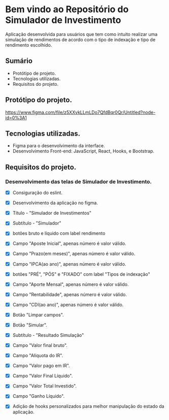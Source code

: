 # Bem vindo ao Repositório do Simulador de Investimento
Aplicação desenvolvida para usuários que tem como intuito realizar uma simulação de rendimentos de acordo com o tipo de indexação e tipo de rendimento escolhido.
## Sumário
* Protótipo de projeto.
* Tecnologias utilizadas.
* Requisitos do projeto.

## Protótipo do projeto.
https://www.figma.com/file/z5XXvkLLmLDo7QfdBqr0Qr/Untitled?node-id=0%3A1

## Tecnologias utilizadas.
- Figma para o desenvolvimento da interface.
- Desenvolvimento Front-end: JavaScript, React, Hooks, e Bootstrap.

## Requisitos do projeto.
### Desenvolvimento das telas de Simulador de Investimento.
- [x] Consiguração do eslint.
- [x] Desenvolvimento da aplicação no figma.
- [x] Título - "Simulador de Investimentos"
- [x] Subtítulo - "Simulador"
- [x] botões bruto e líquido com label rendimento
- [x] Campo "Aposte Inicial", apenas número é valor válido.
- [x] Campo "Prazo(em meses)", apenas número é valor válido.
- [x] Campo "IPCA(ao ano)", apenas número é valor válido.
- [x] botões "PRÉ", "PÓS" e  "FIXADO" com label "Tipos de indexação"
- [x] Campo "Aporte Mensal", apenas número é valor válido.
- [x] Campo "Rentabilidade", apenas número é valor válido.
- [x] Campo "CDI(ao ano)", apenas número é valor válido.
- [x] Botão "Limpar campos".
- [x] Botão "Simular".
- [x] Subtítulo - "Resultado Simulação"
- [x] Campo "Valor final bruto".
- [x] Campo "Alíquota do IR".
- [x] Campo "Valor pago em IR".
- [x] Campo "Valor Final Líquido".
- [x] Campo "Valor Total Investido".
- [x] Campo "Ganho Líquido".
- [x] Adição de hooks personalizados para melhor manipulação do estado da aplicação.

  
